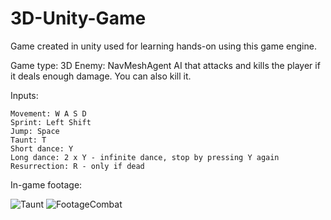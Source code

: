 # 3D-Unity-Game
Game created in unity used for learning hands-on using this game engine.

Game type: 3D
Enemy: NavMeshAgent AI that attacks and kills the player if it deals enough damage. You can also kill it.

Inputs:
```
Movement: W A S D
Sprint: Left Shift
Jump: Space
Taunt: T
Short dance: Y
Long dance: 2 x Y - infinite dance, stop by pressing Y again
Resurrection: R - only if dead
```

In-game footage:

![Taunt](https://user-images.githubusercontent.com/74200190/128642810-c6757375-17c2-4175-91dc-7b48604ed365.png)
![FootageCombat](https://user-images.githubusercontent.com/74200190/128642814-a21057ba-8239-447a-b219-351ad5a58e2b.png)
